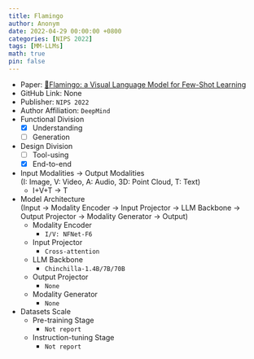 ```yaml
---
title: Flamingo
author: Anonym
date: 2022-04-29 00:00:00 +0800
categories: [NIPS 2022]
tags: [MM-LLMs]
math: true
pin: false
---
```


- Paper: [🦩Flamingo: a Visual Language Model for Few-Shot Learning](https://arxiv.org/abs/2204.14198)
- GitHub Link: None
- Publisher: `NIPS 2022`
- Author Affiliation: `DeepMind`
- Functional Division
  + [x] Understanding
  + [ ] Generation
- Design Division
  + [ ] Tool-using
  + [x] End-to-end
- Input Modalities $\rightarrow$ Output Modalities <br />(I: Image, V: Video, A: Audio, 3D: Point Cloud, T: Text)
  + I+V+T $\rightarrow$ T
- Model Architecture <br />(Input $\rightarrow$ Modality Encoder $\rightarrow$ Input Projector $\rightarrow$ LLM Backbone $\rightarrow$ Output Projector $\rightarrow$ Modality Generator $\rightarrow$ Output)
  + Modality Encoder
    * `I/V: NFNet-F6`
  + Input Projector
    * `Cross-attention`
  + LLM Backbone
    * `Chinchilla-1.4B/7B/70B`
  + Output Projector
    * `None`
  + Modality Generator
    * `None`
- Datasets Scale
  + Pre-training Stage
    * `Not report`
  + Instruction-tuning Stage
    * `Not report`
